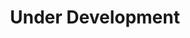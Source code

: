 ---
layout: playlist
title: Under Development
songs: [
    internet-vibes,
    simple-phonk,
    bass-and-piano,
    damp,
    sorry-phonk
]
---